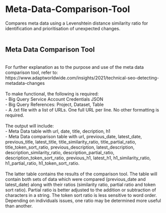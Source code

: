# Meta-Data-Comparison-Tool
Compares meta data using a Levenshtein distance similarity ratio for identification and prioritisation of unexpected changes. 
<br>
<br>
## **Meta Data Comparison Tool**
<br>
For further explanation as to the purpose and use of the meta data comparison tool, refer to: 
<br>
https://www.adaptworldwide.com/insights/2021/technical-seo-detecting-metadata-changes
<br>
<br>
To make functional, the following is required:
<br>
- Big Query Service Account Credentials JSON
<br>
- Big Query References: Project, Dataset, Table
<br>
- A .txt file with a list of URLs. One full URL per line. No other formatting is required. 
<br>
<br>
The output will include:
<br>
- Meta Data table with url, date, title, decription, h1
<br>
- Meta Data comparison table with url, previous_date, latest_date, previous_title, latest_title, title_similarity_ratio, title_partial_ratio, title_token_sort_ratio, previous_description, latest_description, description_similarity_ratio, description_partial_ratio, description_token_sort_ratio, previous_h1, latest_h1, h1_similarity_ratio, h1_partial_ratio, h1_token_sort_ratio.
<br>
<br>
The latter table contains the results of the comparison tool. The table will contain both sets of data which were compared (previous_date and latest_date) along with their ratios (similarity ratio, partial ratio and token sort ratio). Partial ratio is better adjusted to the addition or subtraction of characters in a string. The token sort ratio is less sensitive to word order. Depending on individuals issues, one ratio may be determined more useful than another. 

